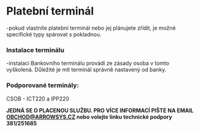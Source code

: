 # Platební terminál

-pokud vlastníte platební terminál nebo jej plánujete zřídit, je možné specifické typy spárovat s pokladnou.

### Instalace terminálu

-instalaci Bankovního terminálu provádí ze zásady osoba v tomto vyškolená. Důležité je mít terminál správně nastavený od banky.

### Podporované terminály:

CSOB - ICT220 a IPP220



**JEDNÁ SE O PLACENOU SLUŽBU. PRO VÍCE INFORMACÍ PIŠTE NA EMAIL OBCHOD@ARROWSYS.CZ nebo volejte linku technické podpory 381/251685**

